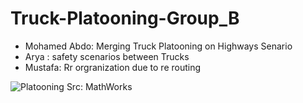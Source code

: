 # Truck-Platooning-Group_B
* Mohamed Abdo: Merging Truck Platooning on Highways Senario
* Arya : safety scenarios between Trucks
* Mustafa: Rr orgranization due to re routing

![Platooning](https://github.com/user-attachments/assets/a4157858-91a4-4000-8266-b599a5d34c74)
Src: MathWorks
